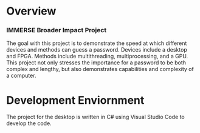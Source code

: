 # Overview

### IMMERSE Broader Impact Project

The goal with this project is to demonstrate the speed at which different devices and methods can guess a password. Devices include a desktop and FPGA. Methods include multithreading, multiprocessing, and a GPU. This project not only stresses the importance for a password to be both complex and lengthy, but also demonstrates capabilities and complexity of a computer. 

# Development Enviornment

The project for the desktop is written in C# using Visual Studio Code to develop the code.